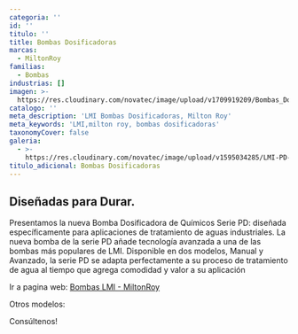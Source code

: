 ```yaml
---
categoria: ''
id: ''
titulo: ''
title: Bombas Dosificadoras
marcas:
  - MiltonRoy
familias:
  - Bombas
industrias: []
imagen: >-
  https://res.cloudinary.com/novatec/image/upload/v1709919209/Bombas_Dosificadoras_de_Qu%C3%ADmicos_Serie_PD_dxiiau.png
catalogo: ''
meta_description: 'LMI Bombas Dosificadoras, Milton Roy'
meta_keywords: 'LMI,milton roy, bombas dosificadoras'
taxonomyCover: false
galeria:
  - >-
    https://res.cloudinary.com/novatec/image/upload/v1595034285/LMI-PD-bombas-dosificadoras-milton-roy_qb6bcj.jpg
titulo_adicional: Bombas Dosificadoras
---
```


## **Diseñadas para Durar.**

Presentamos la nueva Bomba Dosificadora de Químicos Serie PD: diseñada específicamente para aplicaciones de tratamiento de aguas industriales. La nueva bomba de la serie PD añade tecnología avanzada a una de las bombas más populares de LMI. Disponible en dos modelos, Manual y Avanzado, la serie PD se adapta perfectamente a su proceso de tratamiento de agua al tiempo que agrega comodidad y valor a su aplicación

Ir a pagina web: [Bombas LMI - MiltonRoy](https://www.lmipumps.com/es/ "Bombas LMI")

Otros modelos:

Consúltenos!

